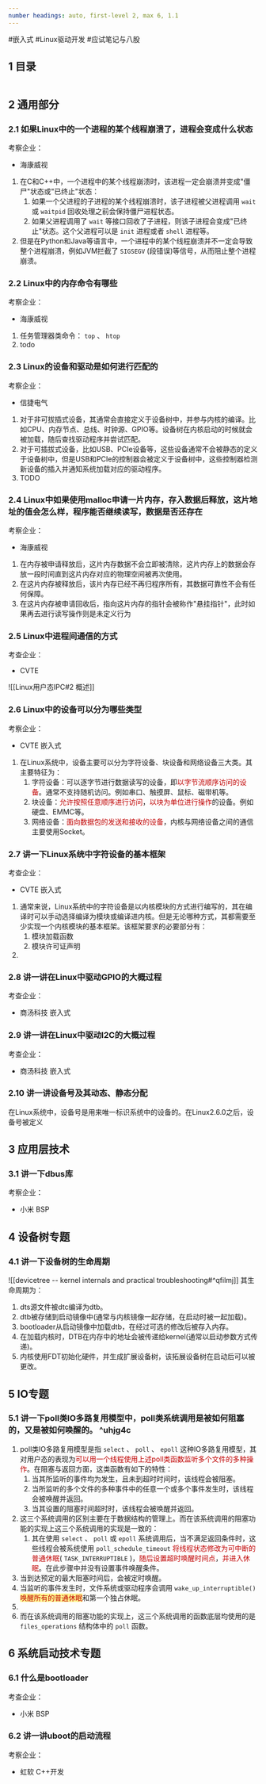 ```yaml
---
number headings: auto, first-level 2, max 6, 1.1
---
```

#嵌入式 #Linux驱动开发 #应试笔记与八股 

## 1 目录

```toc
```

## 2 通用部分

### 2.1 如果Linux中的一个进程的某个线程崩溃了，进程会变成什么状态

考察企业：
- 海康威视

1. 在C和C++中，一个进程中的某个线程崩溃时，该进程一定会崩溃并变成"僵尸"状态或"已终止"状态：
	1. 如果一个父进程的子进程的某个线程崩溃时，该子进程被父进程调用 `wait` 或 `waitpid` 回收处理之前会保持僵尸进程状态。
	2. 如果父进程调用了 `wait` 等接口回收了子进程，则该子进程会变成"已终止"状态。这个父进程可以是 `init` 进程或者 `shell` 进程等。
2. 但是在Python和Java等语言中，一个进程中的某个线程崩溃并不一定会导致整个进程崩溃，例如JVM拦截了 `SIGSEGV` (段错误)等信号，从而阻止整个进程崩溃。

### 2.2 Linux中的内存命令有哪些

考察企业：
- 海康威视

1. 任务管理器类命令： `top` 、 `htop` 
2. todo

### 2.3 Linux的设备和驱动是如何进行匹配的

考察企业：
- 信捷电气

1. 对于非可拔插式设备，其通常会直接定义于设备树中，并参与内核的编译。比如CPU、内存节点、总线、时钟源、GPIO等。设备树在内核启动的时候就会被加载，随后查找驱动程序并尝试匹配。
2. 对于可插拔式设备，比如USB、PCIe设备等，这些设备通常不会被静态的定义于设备树中，但是USB和PCIe的控制器会被定义于设备树中，这些控制器检测新设备的插入并通知系统加载对应的驱动程序。
3. TODO

### 2.4 Linux中如果使用malloc申请一片内存，存入数据后释放，这片地址的值会怎么样，程序能否继续读写，数据是否还存在

考察企业：
- 海康威视

1. 在内存被申请释放后，这片内存数据不会立即被清除，这片内存上的数据会存放一段时间直到这片内存对应的物理空间被再次使用。
2. 在这片内存被释放后，该片内存已经不再归程序所有，其数据可靠性不会有任何保障。
3. 在这片内存被申请回收后，指向这片内存的指针会被称作"悬挂指针"，此时如果再去进行读写操作则是未定义行为

### 2.5 Linux中进程间通信的方式

考查企业：
- CVTE

![[Linux用户态IPC#2 概述]]

### 2.6 Linux中的设备可以分为哪些类型

考察企业：
- CVTE 嵌入式

1. 在Linux系统中，设备主要可以分为字符设备、块设备和网络设备三大类。其主要特征为：
	1. 字符设备：可以逐字节进行数据读写的设备，即<font color="#c00000">以字节流顺序访问的设备</font>。通常不支持随机访问。例如串口、触摸屏、鼠标、磁带机等。
	2. 块设备：<font color="#c00000">允许按照任意顺序进行访问</font>，<font color="#c00000">以块为单位进行操作</font>的设备。例如硬盘、EMMC等。
	3. 网络设备：<font color="#c00000">面向数据包的发送和接收的设备</font>，内核与网络设备之间的通信主要使用Socket。

### 2.7 讲一下Linux系统中字符设备的基本框架

考查企业：
- CVTE 嵌入式

1. 通常来说，Linux系统中的字符设备是以内核模块的方式进行编写的，其在编译时可以手动选择编译为模块或编译进内核。但是无论哪种方式，其都需要至少实现一个内核模块的基本框架。该框架要求的必要部分有：
	1. 模块加载函数
	2. 模块许可证声明
2. 



### 2.8 讲一讲在Linux中驱动GPIO的大概过程

考查企业：
- 商汤科技 嵌入式

### 2.9 讲一讲在Linux中驱动I2C的大概过程

考查企业：
- 商汤科技 嵌入式

### 2.10 讲一讲设备号及其动态、静态分配

在Linux系统中，设备号是用来唯一标识系统中的设备的。在Linux2.6.0之后，设备号被定义


## 3 应用层技术

### 3.1 讲一下dbus库

考察企业：
- 小米 BSP

## 4 设备树专题

### 4.1 讲一下设备树的生命周期

![[devicetree -- kernel internals and practical troubleshooting#^qfilmj]]
其生命周期为：
1. dts源文件被dtc编译为dtb。
2. dtb被存储到启动镜像中(通常与内核镜像一起存储，在启动时被一起加载)。
3. bootloader从启动镜像中加载dtb，在经过可选的修改后被存入内存。
4. 在加载内核时，DTB在内存中的地址会被传递给kernel(通常以启动参数方式传递)。
5. 内核使用FDT初始化硬件，并生成扩展设备树，该拓展设备树在启动后可以被更改。

## 5 IO专题

### 5.1 讲一下poll类IO多路复用模型中，poll类系统调用是被如何阻塞的，又是被如何唤醒的。 ^uhjg4c

1. poll类IO多路复用模型是指 `select` 、 `poll` 、 `epoll` 这种IO多路复用模型，其对用户态的表现为<font color="#c00000">可以用一个线程使用上述poll类函数监听多个文件的多种操作</font>。在阻塞与返回方面，这类函数有如下的特性：
	1. 当其所监听的事件均为发生，且未到超时时间时，该线程会被阻塞。
	2. 当所监听的多个文件的多种事件中的任意一个或多个事件发生时，该线程会被唤醒并返回。
	3. 当其设置的阻塞时间超时时，该线程会被唤醒并返回。
2. 这三个系统调用的区别主要在于数据结构的管理上。而在该系统调用的阻塞功能的实现上这三个系统调用的实现是一致的：
	1. 其在使用 `select` 、 `poll` 或 `epoll` 系统调用后，当不满足返回条件时，这些线程会被系统使用 `poll_schedule_timeout` <font color="#c00000">将线程状态修改为可中断的普通休眠</font>( `TASK_INTERRUPTIBLE` )，<font color="#c00000">随后设置超时唤醒时间点</font>，<font color="#c00000">并进入休眠</font>。在此步骤中并没有设置事件唤醒条件。
3. 当到达预定的最大阻塞时间后，会被定时唤醒。
4. 当监听的事件发生时，文件系统或驱动程序会调用 `wake_up_interruptible()` <span style="background:#fff88f"><font color="#c00000">唤醒所有的普通休眠</font></span>和第一个独占休眠。
5. 
6. 而在该系统调用的阻塞功能的实现上，这三个系统调用的函数底层均使用的是 `files_operations` 结构体中的 `poll` 函数。


## 6 系统启动技术专题

### 6.1 什么是bootloader

考查企业：
- 小米 BSP


### 6.2 讲一讲uboot的启动流程

考察企业：
- 虹软 C++开发

